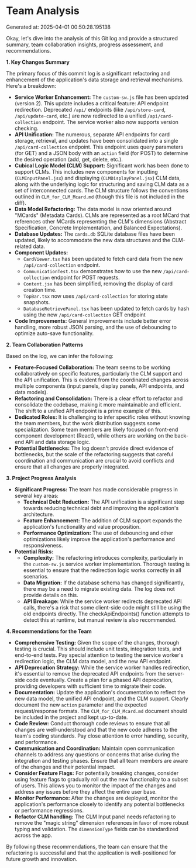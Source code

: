 # Team Analysis
Generated at: 2025-04-01 00:50:28.195138

Okay, let's dive into the analysis of this Git log and provide a structured summary, team collaboration insights, progress assessment, and recommendations.

**1. Key Changes Summary**

The primary focus of this commit log is a significant refactoring and enhancement of the application's data storage and retrieval mechanisms. Here's a breakdown:

*   **Service Worker Enhancement:** The `custom-sw.js` file has been updated (version 2). This update includes a critical feature: API endpoint redirection. Deprecated `/api/` endpoints (like `/api/store-card`, `/api/update-card`, etc.) are now redirected to a unified `/api/card-collection` endpoint.  The service worker also now supports version checking.
*   **API Unification:** The numerous, separate API endpoints for card storage, retrieval, and updates have been consolidated into a single `/api/card-collection` endpoint.  This endpoint uses query parameters (for GET) and a JSON body with an `action` field (for POST) to determine the desired operation (add, get, delete, etc.).
*   **Cubical Logic Model (CLM) Support:** Significant work has been done to support CLMs. This includes new components for inputting (`CLMInputPanel.jsx`) and displaying (`CLMDisplayPanel.jsx`) CLM data, along with the underlying logic for structuring and saving CLM data as a set of interconnected cards.  The CLM structure follows the conventions outlined in `CLM_for_CLM_Mcard.md` (though this file is not included in the diff).
*   **Data Model Refactoring:**  The data model is now oriented around "MCards" (Metadata Cards). CLMs are represented as a root MCard that references other MCards representing the CLM's dimensions (Abstract Specification, Concrete Implementation, and Balanced Expectations).
*   **Database Updates:** The `cards.db` SQLite database files have been updated, likely to accommodate the new data structures and the CLM-related data.
*   **Component Updates:**
    *   `CardViewer.tsx` has been updated to fetch card data from the new `/api/card-collection` endpoint.
    *   `CommunicationTest.tsx` demonstrates how to use the new `/api/card-collection` endpoint for POST requests.
    *   `Content.jsx` has been simplified, removing the display of card creation time.
    *   `TopBar.tsx` now uses `/api/card-collection` for storing state snapshots.
    *   `DatabaseRetrievePanel.tsx` has been updated to fetch cards by hash using the new `/api/card-collection` GET endpoint
*   **Code Improvements:** General improvements include better error handling, more robust JSON parsing, and the use of debouncing to optimize auto-save functionality.

**2. Team Collaboration Patterns**

Based on the log, we can infer the following:

*   **Feature-Focused Collaboration:** The team seems to be working collaboratively on specific features, particularly the CLM support and the API unification. This is evident from the coordinated changes across multiple components (input panels, display panels, API endpoints, and data models).
*   **Refactoring and Consolidation:** There is a clear effort to refactor and consolidate the codebase, making it more maintainable and efficient. The shift to a unified API endpoint is a prime example of this.
*   **Dedicated Roles:** It is challenging to infer specific roles without knowing the team members, but the work distribution suggests some specialization. Some team members are likely focused on front-end component development (React), while others are working on the back-end API and data storage logic.
*   **Potential Bottlenecks:** The log doesn't provide direct evidence of bottlenecks, but the scale of the refactoring suggests that careful coordination and communication are crucial to avoid conflicts and ensure that all changes are properly integrated.

**3. Project Progress Analysis**

*   **Significant Progress:**  The team has made considerable progress in several key areas:
    *   **Technical Debt Reduction:** The API unification is a significant step towards reducing technical debt and improving the application's architecture.
    *   **Feature Enhancement:** The addition of CLM support expands the application's functionality and value proposition.
    *   **Performance Optimization:** The use of debouncing and other optimizations likely improve the application's performance and responsiveness.
*   **Potential Risks:**
    *   **Complexity:** The refactoring introduces complexity, particularly in the `custom-sw.js` service worker implementation. Thorough testing is essential to ensure that the redirection logic works correctly in all scenarios.
    *   **Data Migration:** If the database schema has changed significantly, there may be a need to migrate existing data. The log does not provide details on this.
    *   **API Breakage:** While the service worker redirects deprecated API calls, there's a risk that some client-side code might still be using the old endpoints directly. The checkApiEndpoints() function attempts to detect this at runtime, but manual review is also recommended.

**4. Recommendations for the Team**

*   **Comprehensive Testing:** Given the scope of the changes, thorough testing is crucial. This should include unit tests, integration tests, and end-to-end tests. Pay special attention to testing the service worker's redirection logic, the CLM data model, and the new API endpoint.
*   **API Deprecation Strategy:**  While the service worker handles redirection, it's essential to remove the deprecated API endpoints from the server-side code eventually. Create a plan for a phased API deprecation, providing developers with sufficient time to migrate their code.
*   **Documentation:** Update the application's documentation to reflect the new data model, the unified API endpoint, and the CLM support.  Clearly document the new `action` parameter and the expected request/response formats.  The `CLM_for_CLM_Mcard.md` document should be included in the project and kept up-to-date.
*   **Code Review:** Conduct thorough code reviews to ensure that all changes are well-understood and that the new code adheres to the team's coding standards.  Pay close attention to error handling, security, and performance.
*   **Communication and Coordination:** Maintain open communication channels to address any questions or concerns that arise during the integration and testing phases. Ensure that all team members are aware of the changes and their potential impact.
*   **Consider Feature Flags:** For potentially breaking changes, consider using feature flags to gradually roll out the new functionality to a subset of users. This allows you to monitor the impact of the changes and address any issues before they affect the entire user base.
*   **Monitor Performance:**  After the changes are deployed, monitor the application's performance closely to identify any potential bottlenecks or performance regressions.
*   **Refactor CLM handling:** The CLM Input panel needs refactoring to remove the "magic string" dimension references in favor of more robust typing and validation. The `dimensionType` fields can be standardized across the app.

By following these recommendations, the team can ensure that the refactoring is successful and that the application is well-positioned for future growth and innovation.
